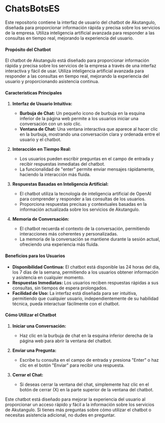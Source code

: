 # ChatsBotsES
Este repositorio contiene la interfaz de usuario del chatbot de Akutangulo, diseñada para proporcionar información rápida y precisa sobre los servicios de la empresa. Utiliza inteligencia artificial avanzada para responder a las consultas en tiempo real, mejorando la experiencia del usuario.

#### Propósito del Chatbot

El chatbot de Akutangulo está diseñado para proporcionar información rápida y precisa sobre los servicios de la empresa a través de una interfaz interactiva y fácil de usar. Utiliza inteligencia artificial avanzada para responder a las consultas en tiempo real, mejorando la experiencia del usuario y proporcionando asistencia continua.

#### Características Principales

1. **Interfaz de Usuario Intuitiva:**
   - **Burbuja de Chat:** Un pequeño icono de burbuja en la esquina inferior de la página web permite a los usuarios iniciar una conversación con un solo clic.
   - **Ventana de Chat:** Una ventana interactiva que aparece al hacer clic en la burbuja, mostrando una conversación clara y ordenada entre el usuario y el chatbot.

2. **Interacción en Tiempo Real:**
   - Los usuarios pueden escribir preguntas en el campo de entrada y recibir respuestas inmediatas del chatbot.
   - La funcionalidad de "enter" permite enviar mensajes rápidamente, haciendo la interacción más fluida.

3. **Respuestas Basadas en Inteligencia Artificial:**
   - El chatbot utiliza la tecnología de inteligencia artificial de OpenAI para comprender y responder a las consultas de los usuarios.
   - Proporciona respuestas precisas y contextuales basadas en la información actualizada sobre los servicios de Akutangulo.

4. **Memoria de Conversación:**
   - El chatbot recuerda el contexto de la conversación, permitiendo interacciones más coherentes y personalizadas.
   - La memoria de la conversación se mantiene durante la sesión actual, ofreciendo una experiencia más fluida.

#### Beneficios para los Usuarios

- **Disponibilidad Continua:** El chatbot está disponible las 24 horas del día, los 7 días de la semana, permitiendo a los usuarios obtener información y asistencia en cualquier momento.
- **Respuestas Inmediatas:** Los usuarios reciben respuestas rápidas a sus consultas, sin tiempos de espera prolongados.
- **Facilidad de Uso:** La interfaz está diseñada para ser intuitiva, permitiendo que cualquier usuario, independientemente de su habilidad técnica, pueda interactuar fácilmente con el chatbot.

#### Cómo Utilizar el Chatbot

1. **Iniciar una Conversación:**
   - Haz clic en la burbuja de chat en la esquina inferior derecha de la página web para abrir la ventana del chatbot.

2. **Enviar una Pregunta:**
   - Escribe tu consulta en el campo de entrada y presiona "Enter" o haz clic en el botón "Enviar" para recibir una respuesta.

3. **Cerrar el Chat:**
   - Si deseas cerrar la ventana del chat, simplemente haz clic en el botón de cerrar (X) en la parte superior de la ventana del chatbot.

Este chatbot está diseñado para mejorar la experiencia del usuario al proporcionar un acceso rápido y fácil a la información sobre los servicios de Akutangulo. Si tienes más preguntas sobre cómo utilizar el chatbot o necesitas asistencia adicional, no dudes en preguntar.

